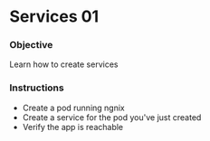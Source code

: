 # Services 01
### Objective
Learn how to create services

### Instructions
- Create a pod running ngnix
- Create a service for the pod you've just created
- Verify the app is reachable